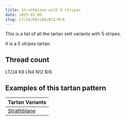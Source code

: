 ```yaml
---
title: Strathblane with 5 stripes
date: 2023-02-05
slug: LT/24/K8/LN4/N12/R/6
---
```

This is a list of all the tartan sett variants with 5 stripes.

It is a 5 stripes tartan.


## Thread count
LT/24 K8 LN4 N12 R/6

## Examples of this tartan pattern

| Tartan Variants |
|---------------|
| [Strathblane](/variants/lt/24/k8/ln4/n12/r/6-k000000-lne0e0e0-lt806050-n808080-rc00000)||
